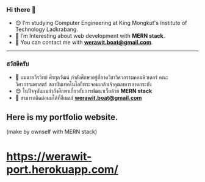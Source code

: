 ### Hi there 👋
- 😊 I’m studying Computer Engineering at King Mongkut's Institute of Technology Ladkrabang.
- 🌱 I’m Interesting about web development with **MERN stack**.
- 🍔 You can contact me with **werawit.boat@gmail.com**.

***

### สวัสดีครับ
- 🍕 ผมนายวีรวิทย์ ศิรกุลวัฒน์ กำลังศึกษาอยู่ที่ภาควิชาวิศวกรรมคอมพิวเตอร์ คณะวิศวกรรมศาสตร์ สถาบันเทคโนโลยีพระจอมเกล้าเจ้าคุณทหารลาดกระบัง
- 😊 ในปัจจุบันผมกำลังศึกษาเกี่ยวกับการพัฒนาเว็บด้วย **MERN stack**
- 🎈 สามารถติดต่อผมได้ที่อีเมลล์ **werawit.boat@gmail.com**

## Here is my portfolio website.
(make by ownself with MERN stack)
# https://werawit-port.herokuapp.com/

<!--
**Pansther/Pansther** is a ✨ _special_ ✨ repository because its `README.md` (this file) appears on your GitHub profile.
-->
